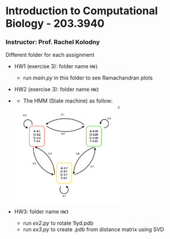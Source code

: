 # Introduction to Computational Biology - 203.3940
### Instructor: Prof. Rachel Kolodny

Different folder for each assignment

- HW1 (exercise 3): folder name ```HW1```
  - run *main.py* in this folder to see Ramachandran plots


- HW2 (exercise 3): folder name ```HW2```
- - The HMM (State machine) as follow:
   <img src=./HW2/hmm.png width=60%>

- HW3: folder name ```HW3```
  - run *ex2.py* to rotate 1lyd.pdb
  - run *ex3.py* to create .pdb from distance matrix using SVD


